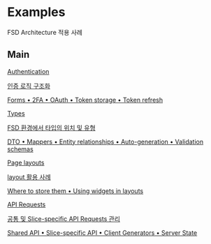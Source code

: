 # Examples

FSD Architecture 적용 사례

## Main[​](#main "해당 헤딩으로 이동")

<!-- -->

[Authentication](/documentation/kr/docs/guides/examples/auth.md)

[인증 로직 구조화](/documentation/kr/docs/guides/examples/auth.md)

[Forms • 2FA • OAuth • Token storage • Token refresh](/documentation/kr/docs/guides/examples/auth.md)

[Types](/documentation/kr/docs/guides/examples/types.md)

[FSD 환경에서 타입의 위치 및 유형](/documentation/kr/docs/guides/examples/types.md)

[DTO • Mappers • Entity relationships • Auto-generation • Validation schemas](/documentation/kr/docs/guides/examples/types.md)

[Page layouts](/documentation/kr/docs/guides/examples/page-layout.md)

[layout 활용 사례](/documentation/kr/docs/guides/examples/page-layout.md)

[Where to store them • Using widgets in layouts](/documentation/kr/docs/guides/examples/page-layout.md)

[API Requests](/documentation/kr/docs/guides/examples/api-requests.md)

[공통 및 Slice-specific API Requests 관리](/documentation/kr/docs/guides/examples/api-requests.md)

[Shared API • Slice-specific API • Client Generators • Server State](/documentation/kr/docs/guides/examples/api-requests.md)
